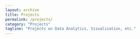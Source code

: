 ```yaml
---
layout: archive
title: Projects
permalink: /projects/
category: "Projects"
tagline: "Projects on Data Analytics, Visualisation, etc."
---
```

